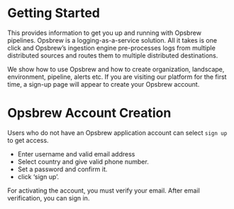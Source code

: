 
# Getting Started

This provides information to get you up and running with Opsbrew pipelines.  Opsbrew is a logging-as-a-service solution. All it takes is one click and Opsbrew’s ingestion engine pre-processes logs from multiple distributed sources and routes them to multiple distributed destinations.

We show how to use Opsbrew  and how to create organization, landscape, environment, pipeline, alerts etc. If you are visiting our platform for the first time, a sign-up page will appear to create your Opsbrew account. 

# Opsbrew Account Creation 

Users who do not have an Opsbrew application account can select `sign up` to get access.  
- Enter username and valid email address
- Select country and give valid phone number. 
- Set a password and confirm it.
- click ‘sign up’. 

For activating the account, you must verify your email. After email verification, you can sign in.  